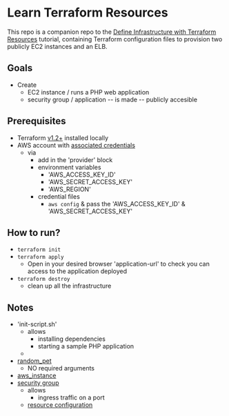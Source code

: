 # Learn Terraform Resources
This repo is a companion repo to the [Define Infrastructure with Terraform Resources](https://developer.hashicorp.com/terraform/tutorials/configuration-language/resource) tutorial, containing Terraform configuration files to provision two publicly EC2 instances and an ELB.

## Goals
* Create
  * EC2 instance / runs a PHP web application
  * security group / application -- is made -- publicly accesible

## Prerequisites
* Terraform [v1.2+](https://developer.hashicorp.com/terraform/tutorials/aws-get-started/install-cli) installed locally
* AWS account with [associated credentials](https://registry.terraform.io/providers/hashicorp/aws/latest/docs#authentication-and-configuration)
  * via
    * add in the 'provider' block
    * environment variables
      * 'AWS_ACCESS_KEY_ID'
      * 'AWS_SECRET_ACCESS_KEY'
      * 'AWS_REGION'
    * credential files
      * `aws config` & pass the 'AWS_ACCESS_KEY_ID' & 'AWS_SECRET_ACCESS_KEY'

## How to run?
* `terraform init`
* `terraform apply`
  * Open in your desired browser 'application-url' to check you can access to the application deployed
* `terraform destroy`
  * clean up all the infrastructure

## Notes
* 'init-script.sh'
  * allows
    * installing dependencies
    * starting a sample PHP application
  * 
* [random_pet](https://registry.terraform.io/providers/hashicorp/random/latest/docs/resources/pet)
  * NO required arguments
* [aws_instance](https://registry.terraform.io/providers/hashicorp/aws/latest/docs/resources/instance)
* [security group](https://docs.aws.amazon.com/vpc/latest/userguide/vpc-security-groups.html)
  * allows
    * ingress traffic on a port
  * [resource configuration](https://registry.terraform.io/providers/hashicorp/aws/latest/docs/resources/security_group)